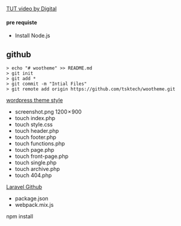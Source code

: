 [TUT video by Digital](https://youtu.be/TlmDsU8GirU?t=694)

#### pre requiste

* Install Node.js


## github
```
> echo "# wootheme" >> README.md
> git init
> git add *
> git commit -m "Intial Files"
> git remote add origin https://github.com/tsktech/wootheme.git
```

[wordpress theme style](https://developer.wordpress.org/themes/basics/main-stylesheet-style-css/)

* screenshot.png 1200 × 900
* touch index.php
* touch style.css
* touch header.php
* touch footer.php
* touch functions.php
* touch page.php
* touch front-page.php
* touch single.php
* touch archive.php
* touch 404.php

[Laravel Github](https://github.com/laravel/laravel)

* package.json
* webpack.mix.js

npm install



